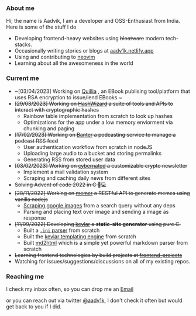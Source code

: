### About me

Hi; the name is Aadvik, I am a developer and OSS-Enthusiast from India. Here is some of the stuff I do 

- Developing frontend-heavy websites using ~~bloatware~~ modern tech-stacks.
- Occasionally writing stories or blogs at [aadv1k.netlify.app](http://aadv1k.netlify.app/)
- Using and contributing to [neovim](https://neovim.io/) 
- Learning about all the awesomeness in the world

### Current me

- ~[03/04/2023] Working on [Quillia](https://github.com/aadv1k/quillia) , an EBook publising tool/platform that uses RSA encryption to issue/lend EBooks.~
- ~~[29/03/2023] Working on [HashWizard](https://github.com/aadv1k/hashwizard) a suite of tools and APIs to interact with cryptographic hashes~~
  - Rainbow table implementation from scratch to look up hashes
  - Optimizations for the app under a low memory enviorment via chunking and paging
- ~~[17/02/2023] Working on [Banter](https://github.com/aadv1k/banter) a podcasting service to manage a podcast RSS feed~~  
  - User authentication workflow from scratch in nodeJS
  - Uploading large audio to a bucket and storing permalinks
  - Generating RSS from stored user data
- ~~[03/02/2023] Working on [cybernated](https://github.com/aadv1k/cybernated) a customizable crypto newsletter~~
  - Implement a mail validation system
  - Scraping and caching daily news from different sites
- ~~Solving Advent of code 2022 in C 🎄💻~~
- ~~[28/11/2022] Working on [memer](https://github.com/aadv1k/memer) a RESTful API to generate memes using vanilla nodejs~~
  - [Scraping google images](https://github.com/Aadv1k/memer/blob/main/server/extractImageFromSearch.js) from a search query without any deps
  - Parsing and placing text over image and sending a image as response 
- ~~[11/09/2022] Developing [kevlar](https://github.com/aadv1k/kevlar) a **static-site generator** using pure C.~~
  - Built a [`.ini` parser](https://github.com/Aadv1k/kevlar#config) from scratch
  - Built the [kevlar templating engine](https://github.com/Aadv1k/kevlar#templating) from scratch
  - Built [md2html](https://github.com/Aadv1k/kevlar/releases/tag/v2.0.1) which is a simple yet powerful markdown parser from scratch
- ~~Learning frontend technologies by build projects at [frontend-projects](https://github.com/aadv1k/frontend-projects)~~
- Watching for issues/suggestions/discussions on all of my existing repos.

### Reaching me

I check my inbox often, so you can drop me an [Email](mailto:aadv1k@outlook.com)

or you can reach out via twitter [@aadv1k](https://twitter.com/aadv1k), I don't check it often but would get back to you if I did.
